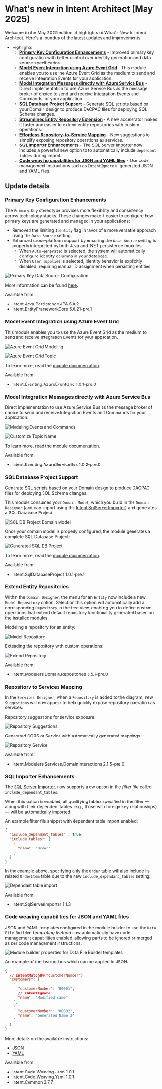 # What's new in Intent Architect (May 2025)

Welcome to the May 2025 edition of highlights of What's New in Intent Architect. Here's a roundup of the latest updates and improvements.

- Highlights
  - **[Primary Key Configuration Enhancements](#primary-key-configuration-enhancements)** - Improved primary key configuration with better control over identity generation and data source specification.
  - **[Model Event Integration using Azure Event Grid](#model-event-integration-using-azure-event-grid)** - This module enables you to use the Azure Event Grid as the medium to send and receive Integration Events for your application.
  - **[Model Integration Messages directly with Azure Service Bus](#model-integration-messages-directly-with-azure-service-bus)** - Direct implementation to use Azure Service Bus as the message broker of choice to send and receive Integration Events and Commands for your application.
  - **[SQL Database Project Support](#sql-database-project-support)** - Generate SQL scripts based on your Domain design to produce DACPAC files for deploying SQL Schema changes.
  - **[Streamlined Entity Repository Extension](#extend-entity-repositories)** - A new accelerator makes it faster and easier to extend entity repositories with custom operations.
  - **[Effortless Repository-to-Service Mapping](#repository-to-services-mapping)** - New suggestions to simplify exposing repository operations as services.
  - **[SQL Importer Enhancements](#sql-importer-enhancements)** - The [SQL Server Importer](https://docs.intentarchitect.com/articles/modules-dotnet/intent-sqlserverimporter/intent-sqlserverimporter.html) now includes a powerful new option to to automatically include `dependant tables` during import.
  - **[Code weaving capabilities for JSON and YAML files](#code-weaving-capabilities-for-json-and-yaml-files)** - Use code management instructions such as `IntentIgnore` in generated JSON and YAML files.

## Update details

### Primary Key Configuration Enhancements

The `Primary Key` stereotype provides more flexibility and consistency across technology stacks. These changes make it easier to configure how primary keys are generated and managed in your applications:

- Removed the limiting `Identity` flag in favor of a more versatile approach using the `Data Source` setting.
- Enhanced cross-platform support by ensuring the `Data Source` setting is properly interpreted by both Java and .NET persistence modules:
  - When `Auto-generated` is selected, the system will automatically configure identity columns in your database.
  - When `User supplied` is selected, identity behavior is explicitly disabled, requiring manual ID assignment when persisting entities.

![Primary Key Data Source Configuration](images/primary-key.png)

More information can be found [here](https://docs.intentarchitect.com/articles/modules-common/intent-metadata-rdbms/intent-metadata-rdbms.html#create-a-primary-key-constraint).

Available from:

- Intent.Java.Persistence.JPA 5.0.2
- Intent.EntityFrameworkCore 5.0.21-pre.1

### Model Event Integration using Azure Event Grid

This module enables you to use the Azure Event Grid as the medium to send and receive Integration Events for your application.

![Azure Event Grid Modeling](images/azure-event-grid-modeling.png)

![Azure Event Grid Topic](images/azure-event-grid-topic.png)

To learn more, read the [module documentation](https://docs.intentarchitect.com/articles/modules-dotnet/intent-eventing-azureeventgrid/intent-eventing-azureeventgrid.html).

Available from:

- Intent.Eventing.AzureEventGrid 1.0.1-pre.0

### Model Integration Messages directly with Azure Service Bus

Direct implementation to use Azure Service Bus as the message broker of choice to send and receive Integration Events and Commands for your application.

![Modeling Events and Commands](images/azure-service-bus-modeling-event-command.png)

![Customize Topic Name](images/azure-service-bus-topic-name.png)

To learn more, read the [module documentation](https://docs.intentarchitect.com/articles/modules-dotnet/intent-eventing-azureservicebus/intent-eventing-azureservicebus.html).

Available from:

- Intent.Eventing.AzureServiceBus 1.0.2-pre.0

### SQL Database Project Support

Generate SQL scripts based on your Domain design to produce DACPAC files for deploying SQL Schema changes.

This module consumes your `Domain Model`, which you build in the `Domain Designer` (and can import using the [Intent.SqlServerImporter](https://docs.intentarchitect.com/articles/modules-dotnet/intent-sqlserverimporter/intent-sqlserverimporter.html)) and generates a SQL Database Project.

![SQL DB Project Domain Model](images/sql-db-project-domain-model.png)

Once your domain model is properly configured, the module generates a complete SQL Database Project:

![Generated SQL DB Project](images/sql-db-project-generated.png)

To learn more, read the [module documentation](https://docs.intentarchitect.com/articles/modules-dotnet/intent-sqldatabaseproject/intent-sqldatabaseproject.html).

Available from:

- Intent.SqlDatabaseProject 1.0.1-pre.1

### Extend Entity Repositories

Within the `Domain Designer`, the menu for an `Entity` now include a new `Model Repository` option. Selection this option will automatically add a corresponding `Repository` to the tree view, enabling you to define custom operations that extend default repository functionality generated based on the installed modules.

Modeling a repository for an entity:

![Model Repository](images/model-repo.png)

Extending the repository with custom operations:

![Extend Repository](images/extend-repo.png)

Available from:

- Intent.Modelers.Domain.Repositories 3.5.1-pre.0

### Repository to Services Mapping

In the `Services Designer`, when a `Repository` is added to the diagram, new `Suggestions` will now appear to help quickly expose repository operation as services:

Repository suggestions for service exposure:

![Repository Suggestions](images/repo-suggestions.png)

Generated CQRS or Service with automatically generated mappings:

![Repository Service](images/repo-services.png)

Available from:

- Intent.Modelers.Services.DomainInteractions 2.1.5-pre.0

### SQL Importer Enhancements

The [SQL Server Importer.](https://docs.intentarchitect.com/articles/modules-dotnet/intent-sqlserverimporter/intent-sqlserverimporter.html) now supports a ew option in the *filter file* called `include_dependant_tables`.

When this option is enabled, all qualifying tables specified in the filter — along with their dependent tables (e.g., those with foreign key relationships) — will be automatically imported. 

An example filter file snippet with dependent table import enabled:

``` json
{
  "include_dependant_tables" : true,
  "include_tables": [
    {
      "name": "Order"
    }
  ]
}
```

In the example above, specifying only the `Order` table will also include its related `OrderItem` table due to the new `include_dependant_tables` setting:

![Dependant table import](images/sql-dependant-import.png)

Available from:

- Intent.SqlServerImporter 1.1.3

### Code weaving capabilities for JSON and YAML files

JSON and YAML templates configured in the module builder to use the `Data File Builder` *Templating Method* now automatically have code management capabilities enabled, allowing parts to be ignored or merged as per code management instructions.

![Module builder properties for Data File Builder templates](images/data-file-builder-template-property.png)

An example of the instructions which can be applied in JSON:

```json
{
  // IntentMatchBy("customerNumber")
  "customers": [
    {
      "customerNumber": "00001",
      // IntentIgnore
      "name": "Modified name"
    },
    {
      "customerNumber": "00002",
      "name": "Generated Name 2"
    }
  ]
}
```

More details on the available instructions:

- [JSON](https://docs.intentarchitect.com/articles/application-development/code-management/code-management-json/code-management-json.html)
- [YAML](https://docs.intentarchitect.com/articles/application-development/code-management/code-management-yaml/code-management-yaml.html)

Available from:

- Intent.Code.Weaving.Json 1.0.1
- Intent.Code.Weaving.Yaml 1.0.1
- Intent.Common 3.7.7
